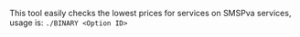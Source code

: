 This tool easily checks the lowest prices for services on SMSPva services, usage is: `./BINARY <Option ID>`
